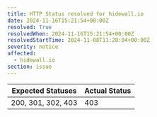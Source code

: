 ```yaml
---
title: HTTP Status resolved for hidewall.io
date: 2024-11-16T15:21:54+00:00Z
resolved: True
resolvedWhen: 2024-11-16T15:21:54+00:00Z
resolvedStartTime: 2024-11-08T11:28:04+00:00Z
severity: notice
affected:
  - hidewall.io
section: issue
---
```


| Expected Statuses | Actual Status  |
|-------------------|----------------|
| 200, 301, 302, 403 | 403 |
